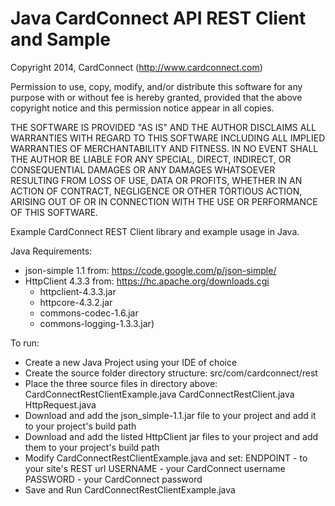 # Java CardConnect API REST Client and Sample

Copyright 2014, CardConnect (http://www.cardconnect.com)

Permission to use, copy, modify, and/or distribute this software for any
purpose with or without fee is hereby granted, provided that the above
copyright notice and this permission notice appear in all copies.

THE SOFTWARE IS PROVIDED "AS IS" AND THE AUTHOR DISCLAIMS ALL WARRANTIES WITH
REGARD TO THIS SOFTWARE INCLUDING ALL IMPLIED WARRANTIES OF MERCHANTABILITY AND
FITNESS. IN NO EVENT SHALL THE AUTHOR BE LIABLE FOR ANY SPECIAL, DIRECT,
INDIRECT, OR CONSEQUENTIAL DAMAGES OR ANY DAMAGES WHATSOEVER RESULTING FROM
LOSS OF USE, DATA OR PROFITS, WHETHER IN AN ACTION OF CONTRACT, NEGLIGENCE OR
OTHER TORTIOUS ACTION, ARISING OUT OF OR IN CONNECTION WITH THE USE OR
PERFORMANCE OF THIS SOFTWARE.


Example CardConnect REST Client library and example usage in Java.

Java Requirements: 
- json-simple 1.1 from: https://code.google.com/p/json-simple/
- HttpClient 4.3.3 from: https://hc.apache.org/downloads.cgi
  - httpclient-4.3.3.jar
  - httpcore-4.3.2.jar
  - commons-codec-1.6.jar
  - commons-logging-1.3.3.jar)

To run:

- Create a new Java Project using your IDE of choice
- Create the source folder directory structure:
    src/com/cardconnect/rest
- Place the three source files in directory above:
    CardConnectRestClientExample.java
    CardConnectRestClient.java
    HttpRequest.java
- Download and add the json_simple-1.1.jar file to your project and add it to
  your project's build path
- Download and add the listed HttpClient jar files to your project and add
  them to your project's build path
- Modify CardConnectRestClientExample.java and set:
	ENDPOINT - to your site's REST url
	USERNAME - your CardConnect username
	PASSWORD - your CardConnect password
- Save and Run CardConnectRestClientExample.java
